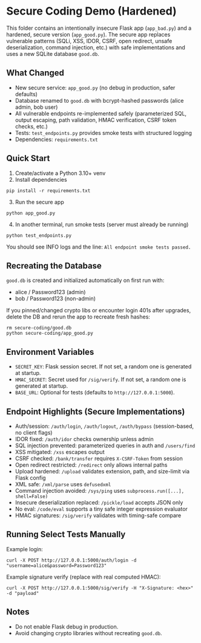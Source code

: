 # Secure Coding Demo (Hardened)

This folder contains an intentionally insecure Flask app (`app_bad.py`) and a hardened, secure version (`app_good.py`). The secure app replaces vulnerable patterns (SQLi, XSS, IDOR, CSRF, open redirect, unsafe deserialization, command injection, etc.) with safe implementations and uses a new SQLite database `good.db`.

## What Changed
- New secure service: `app_good.py` (no debug in production, safer defaults)
- Database renamed to `good.db` with bcrypt-hashed passwords (alice admin, bob user)
- All vulnerable endpoints re-implemented safely (parameterized SQL, output escaping, path validation, HMAC verification, CSRF token checks, etc.)
- Tests: `test_endpoints.py` provides smoke tests with structured logging
- Dependencies: `requirements.txt`

## Quick Start
1) Create/activate a Python 3.10+ venv
2) Install dependencies
```
pip install -r requirements.txt
```
3) Run the secure app
```
python app_good.py
```
4) In another terminal, run smoke tests (server must already be running)
```
python test_endpoints.py
```

You should see INFO logs and the line: `All endpoint smoke tests passed.`

## Recreating the Database
`good.db` is created and initialized automatically on first run with:
- alice / Password123 (admin)
- bob / Password123 (non-admin)

If you pinned/changed crypto libs or encounter login 401s after upgrades, delete the DB and rerun the app to recreate fresh hashes:
```
rm secure-coding/good.db
python secure-coding/app_good.py
```

## Environment Variables
- `SECRET_KEY`: Flask session secret. If not set, a random one is generated at startup.
- `HMAC_SECRET`: Secret used for `/sig/verify`. If not set, a random one is generated at startup.
- `BASE_URL`: Optional for tests (defaults to `http://127.0.0.1:5000`).

## Endpoint Highlights (Secure Implementations)
- Auth/session: `/auth/login`, `/auth/logout`, `/auth/bypass` (session-based, no client flags)
- IDOR fixed: `/auth/idor` checks ownership unless admin
- SQL injection prevented: parameterized queries in auth and `/users/find`
- XSS mitigated: `/xss` escapes output
- CSRF checked: `/bank/transfer` requires `X-CSRF-Token` from session
- Open redirect restricted: `/redirect` only allows internal paths
- Upload hardened: `/upload` validates extension, path, and size-limit via Flask config
- XML safe: `/xml/parse` uses `defusedxml`
- Command injection avoided: `/sys/ping` uses `subprocess.run([...], shell=False)`
- Insecure deserialization replaced: `/pickle/load` accepts JSON only
- No eval: `/code/eval` supports a tiny safe integer expression evaluator
- HMAC signatures: `/sig/verify` validates with timing-safe compare

## Running Select Tests Manually
Example login:
```
curl -X POST http://127.0.0.1:5000/auth/login -d "username=alice&password=Password123"
```
Example signature verify (replace with real computed HMAC):
```
curl -X POST http://127.0.0.1:5000/sig/verify -H "X-Signature: <hex>" -d "payload"
```

## Notes
- Do not enable Flask debug in production.
- Avoid changing crypto libraries without recreating `good.db`.